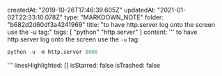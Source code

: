 createdAt: "2019-10-26T17:46:39.605Z"
updatedAt: "2021-01-02T22:33:10.078Z"
type: "MARKDOWN_NOTE"
folder: "b682d2d60df3a4241969"
title: "to have http.server log onto the screen use the -u tag:"
tags: [
  "python"
  "http.server"
]
content: '''
  to have http.server log onto the screen use the `-u` tag:
  ```python
  python -u -m http.server 8000
  ```
'''
linesHighlighted: []
isStarred: false
isTrashed: false
